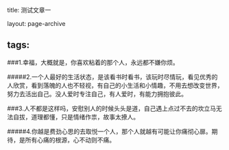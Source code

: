 

title: 测试文章一

layout: page-archive

tags:
---


###1.幸福，大概就是，你喜欢粘着的那个人，永远都不嫌你烦。 

#####2.一个人最好的生活状态，是该看书时看书，该玩时尽情玩，看见优秀的人欣赏，看到落魄的人也不轻视，有自己的小生活和小情趣，不用去想改变世界，努力去活出自己。没人爱时专注自己，有人爱时，有能力拥抱彼此。 

###3.人不都是这样吗，安慰别人的时候头头是道，自己遇上点过不去的坎立马无法自拔，道理都懂，只是情绪作祟，故事太撩人。

#####4.你越是费劲心思的去取悦一个人，那个人就越有可能让你痛彻心扉。期待，是所有心痛的根源，心不动则不痛。 
